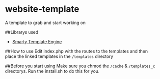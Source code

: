 website-template
=================
A template to grab and start working on

##Librarys used
* [Smarty Template Engine](www.smarty.net)

##How to use
Edit index.php with the routes to the templates and then place the linked templates in the `/templates` directory

##Before you start using
Make sure you chmod the `/cache` & `/templates_c` directorys. Run the install.sh to do this for you.

